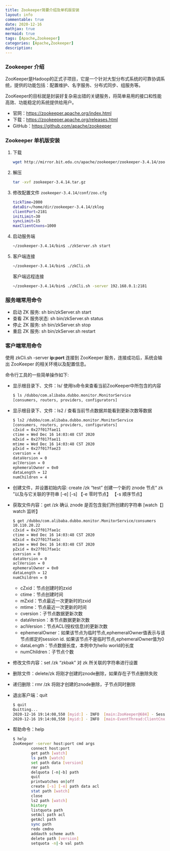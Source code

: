 ```yaml
---
title: Zookeeper简要介绍及单机版安装
layout: info
commentable: true
date: 2020-12-16
mathjax: true
mermaid: true
tags: [Apache,Zookeeper]
categories: [Apache,Zookeeper]
description: 
---
```


### Zookeeper 介绍

ZooKeeper是Hadoop的正式子项目，它是一个针对大型分布式系统的可靠协调系统，提供的功能包括：配置维护、名字服务、分布式同步、组服务等。

ZooKeeper的目标就是封装好复杂易出错的关键服务，将简单易用的接口和性能高效、功能稳定的系统提供给用户。

- 官网：https://zookeeper.apache.org/index.html
- 下载：https://zookeeper.apache.org/releases.html
- GitHub：https://github.com/apache/zookeeper

<!--more-->

### Zookeeper 单机版安装

1. 下载

   ```bash
   wget http://mirror.bit.edu.cn/apache/zookeeper/zookeeper-3.4.14/zookeeper-3.4.14.tar.gz 
   ```

2. 解压

   ```bash
   tar -xvf zookeeper-3.4.14.tar.gz
   ```

3. 修改配置文件 `zookeeper-3.4.14/conf/zoo.cfg `

   ```bash
   tickTime=2000
   dataDir=/home/dir/zookeeper-3.4.14/zklog
   clientPort=2181
   initLimit=30
   syncLimit=15
   maxClientCnxns=1000
   ```

4. 启动服务端

   ```bash
   ~/zookeeper-3.4.14/bin$ ./zkServer.sh start
   ```

5. 客户端连接

   ```bash
   ~/zookeeper-3.4.14/bin$ ./zkCli.sh
   ```

   客户端远程连接

   ```bash
   ~/zookeeper-3.4.14/bin$ ./zkCli.sh -server 192.168.0.1:2181
   ```

### 服务端常用命令

- 启动 ZK 服务: sh bin/zkServer.sh start
- 查看 ZK 服务状态: sh bin/zkServer.sh status
- 停止 ZK 服务: sh bin/zkServer.sh stop
- 重启 ZK 服务: sh bin/zkServer.sh restart

### 客户端常用命令

使用 zkCli.sh -server **ip:port** 连接到 ZooKeeper 服务，连接成功后，系统会输 出 ZooKeeper 的相关环境以及配置信息。 

命令行工具的一些简单操作如下:

- 显示根目录下、文件：ls/ 使用ls命令来查看当前ZooKeeper中所包含的内容

  ```bash
  $ ls /dubbo/com.alibaba.dubbo.monitor.MonitorService
  [consumers, routers, providers, configurators]
  ```

- 显示根目录下、文件：ls2 / 查看当前节点数据并能看到更新次数等数据

  ```bash
  $ ls2 /dubbo/com.alibaba.dubbo.monitor.MonitorService
  [consumers, routers, providers, configurators]
  cZxid = 0x27f017fae11
  ctime = Wed Dec 16 14:03:48 CST 2020
  mZxid = 0x27f017fae11
  mtime = Wed Dec 16 14:03:48 CST 2020
  pZxid = 0x27f017fae23
  cversion = 4
  dataVersion = 0
  aclVersion = 0
  ephemeralOwner = 0x0
  dataLength = 12
  numChildren = 4
  ```

- 创建文件，并设置初始内容: create /zk “test” 创建一个新的 znode 节点“ zk ”以及与它关联的字符串 [-e] [-s] 【-e 零时节点】 【-s 顺序节点】

- 获取文件内容：get /zk 确认 znode 是否包含我们所创建的字符串 [watch【] watch 监听】

  ```bash
  $ get /dubbo/com.alibaba.dubbo.monitor.MonitorService/consumers
  10.110.20.22
  cZxid = 0x27f017fae1c
  ctime = Wed Dec 16 14:03:48 CST 2020
  mZxid = 0x27f017fae1c
  mtime = Wed Dec 16 14:03:48 CST 2020
  pZxid = 0x27f017fae1c
  cversion = 0
  dataVersion = 0
  aclVersion = 0
  ephemeralOwner = 0x0
  dataLength = 12
  numChildren = 0
  ```

  - cZxid：节点创建时的zxid
  - ctime：节点创建时间
  - mZxid：节点最近一次更新时的zxid
  - mtime：节点最近一次更新的时间
  - cversion：子节点数据更新次数
  - dataVersion：本节点数据更新次数
  - aclVersion：节点ACL(授权信息)的更新次数
  - ephemeralOwner：如果该节点为临时节点,ephemeralOwner值表示与该节点绑定的session id. 如果该节点不是临时节点,ephemeralOwner值为0
  - dataLength：节点数据长度，本例中为hello world的长度
  - numChildren：子节点个数

- 修改文件内容：set /zk “zkbak” 对 zk 所关联的字符串进行设置

- 删除文件：delete/zk 将刚才创建的znode删除，如果存在子节点删除失败

- 递归删除：rmr /zk 将刚才创建的znode删除，子节点同时删除

- 退出客户端：quit

  ```bash
  $ quit
  Quitting...
  2020-12-16 19:14:08,550 [myid:] - INFO  [main:ZooKeeper@684] - Session: 0x3766a4749cc00e8 closed
  2020-12-16 19:14:08,550 [myid:] - INFO  [main-EventThread:ClientCnxn$EventThread@512] - EventThread shut down
  ```

- 帮助命令：help

  ```bash
  $ help
  ZooKeeper -server host:port cmd args
          connect host:port
          get path [watch]
          ls path [watch]
          set path data [version]
          rmr path
          delquota [-n|-b] path
          quit
          printwatches on|off
          create [-s] [-e] path data acl
          stat path [watch]
          close
          ls2 path [watch]
          history
          listquota path
          setAcl path acl
          getAcl path
          sync path
          redo cmdno
          addauth scheme auth
          delete path [version]
          setquota -n|-b val path
  ```

  



